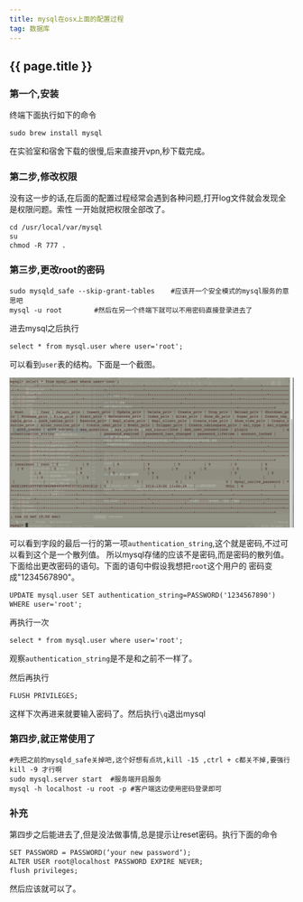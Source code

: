 ```yaml
---
title: mysql在osx上面的配置过程
tag: 数据库
---
```


## {{ page.title }}

### 第一个,安装
终端下面执行如下的命令

~~~
sudo brew install mysql
~~~

在实验室和宿舍下载的很慢,后来直接开vpn,秒下载完成。

### 第二步,修改权限
没有这一步的话,在后面的配置过程经常会遇到各种问题,打开log文件就会发现全是权限问题。索性
一开始就把权限全部改了。

~~~
cd /usr/local/var/mysql
su
chmod -R 777 .
~~~

### 第三步,更改root的密码

~~~
sudo mysqld_safe --skip-grant-tables    #应该开一个安全模式的mysql服务的意思吧
mysql -u root        #然后在另一个终端下就可以不用密码直接登录进去了
~~~

进去mysql之后执行

~~~
select * from mysql.user where user='root';
~~~

可以看到`user`表的结构。下面是一个截图。

<img width="700dp"  src="/images/user表结构.png"/>

可以看到字段的最后一行的第一项`authentication_string`,这个就是密码,不过可以看到这个是一个散列值。
所以mysql存储的应该不是密码,而是密码的散列值。下面给出更改密码的语句。下面的语句中假设我想把`root`这个用户的
密码变成"1234567890"。

~~~
UPDATE mysql.user SET authentication_string=PASSWORD('1234567890') WHERE user='root';
~~~

再执行一次

~~~
select * from mysql.user where user='root';
~~~

观察`authentication_string`是不是和之前不一样了。

然后再执行

~~~
FLUSH PRIVILEGES;
~~~

这样下次再进来就要输入密码了。然后执行`\q`退出mysql

### 第四步,就正常使用了

~~~
#先把之前的mysqld_safe关掉吧,这个好想有点坑,kill -15 ,ctrl + c都关不掉,要强行kill -9 才行啊
sudo mysql.server start  #服务端开启服务
mysql -h localhost -u root -p #客户端这边使用密码登录即可
~~~

### 补充

第四步之后能进去了,但是没法做事情,总是提示让reset密码。执行下面的命令

~~~
SET PASSWORD = PASSWORD(‘your new password‘);
ALTER USER root@localhost PASSWORD EXPIRE NEVER;
flush privileges;
~~~

然后应该就可以了。